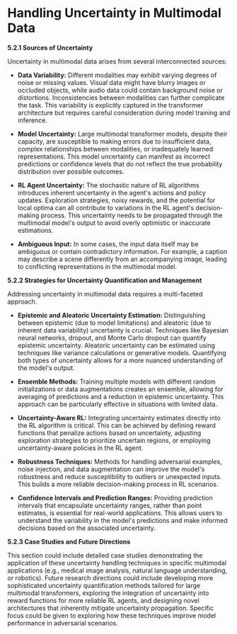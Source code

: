 # Handling Uncertainty in Multimodal Data


**5.2.1 Sources of Uncertainty**

Uncertainty in multimodal data arises from several interconnected sources:

* **Data Variability:**  Different modalities may exhibit varying degrees of noise or missing values.  Visual data might have blurry images or occluded objects, while audio data could contain background noise or distortions.  Inconsistencies between modalities can further complicate the task.  This variability is explicitly captured in the transformer architecture but requires careful consideration during model training and inference.

* **Model Uncertainty:**  Large multimodal transformer models, despite their capacity, are susceptible to making errors due to insufficient data, complex relationships between modalities, or inadequately learned representations. This model uncertainty can manifest as incorrect predictions or confidence levels that do not reflect the true probability distribution over possible outcomes.

* **RL Agent Uncertainty:**  The stochastic nature of RL algorithms introduces inherent uncertainty in the agent's actions and policy updates.  Exploration strategies, noisy rewards, and the potential for local optima can all contribute to variations in the RL agent's decision-making process.  This uncertainty needs to be propagated through the multimodal model's output to avoid overly optimistic or inaccurate estimations.

* **Ambiguous Input:**  In some cases, the input data itself may be ambiguous or contain contradictory information.  For example, a caption may describe a scene differently from an accompanying image, leading to conflicting representations in the multimodal model.

**5.2.2  Strategies for Uncertainty Quantification and Management**

Addressing uncertainty in multimodal data requires a multi-faceted approach.

* **Epistemic and Aleatoric Uncertainty Estimation:**  Distinguishing between epistemic (due to model limitations) and aleatoric (due to inherent data variability) uncertainty is crucial.  Techniques like Bayesian neural networks, dropout, and Monte Carlo dropout can quantify epistemic uncertainty.  Aleatoric uncertainty can be estimated using techniques like variance calculations or generative models.  Quantifying both types of uncertainty allows for a more nuanced understanding of the model's output.

* **Ensemble Methods:** Training multiple models with different random initializations or data augmentations creates an ensemble, allowing for averaging of predictions and a reduction in epistemic uncertainty.  This approach can be particularly effective in situations with limited data.

* **Uncertainty-Aware RL:**  Integrating uncertainty estimates directly into the RL algorithm is critical.  This can be achieved by defining reward functions that penalize actions based on uncertainty, adjusting exploration strategies to prioritize uncertain regions, or employing uncertainty-aware policies in the RL agent.

* **Robustness Techniques:** Methods for handling adversarial examples, noise injection, and data augmentation can improve the model's robustness and reduce susceptibility to outliers or unexpected inputs. This builds a more reliable decision-making process in RL scenarios.

* **Confidence Intervals and Prediction Ranges:** Providing prediction intervals that encapsulate uncertainty ranges, rather than point estimates, is essential for real-world applications. This allows users to understand the variability in the model's predictions and make informed decisions based on the associated uncertainty.

**5.2.3  Case Studies and Future Directions**

This section could include detailed case studies demonstrating the application of these uncertainty handling techniques in specific multimodal applications (e.g., medical image analysis, natural language understanding, or robotics).  Future research directions could include developing more sophisticated uncertainty quantification methods tailored for large multimodal transformers, exploring the integration of uncertainty into reward functions for more reliable RL agents, and designing novel architectures that inherently mitigate uncertainty propagation.  Specific focus could be given to exploring how these techniques improve model performance in adversarial scenarios.


